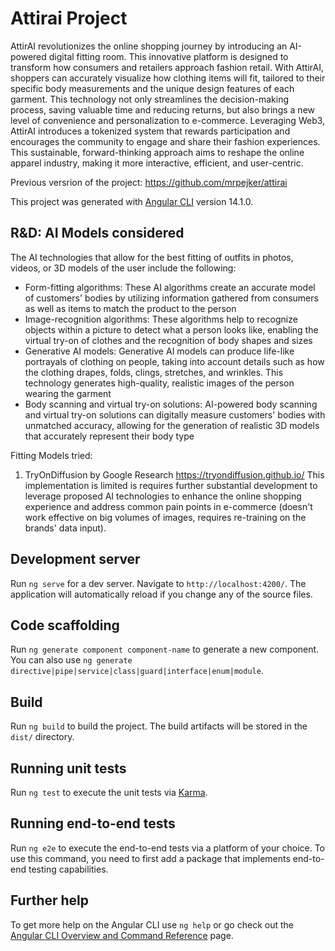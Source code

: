 # Attirai Project 
AttirAI revolutionizes the online shopping journey by introducing an AI-powered digital fitting room. This innovative platform is designed to transform how consumers and retailers approach fashion retail. With AttirAI, shoppers can accurately visualize how clothing items will fit, tailored to their specific body measurements and the unique design features of each garment. This technology not only streamlines the decision-making process, saving valuable time and reducing returns, but also brings a new level of convenience and personalization to e-commerce. Leveraging Web3, AttirAI introduces a tokenized system that rewards participation and encourages the community to engage and share their fashion experiences. This sustainable, forward-thinking approach aims to reshape the online apparel industry, making it more interactive, efficient, and user-centric.


Previous versrion of the project: https://github.com/mrpejker/attirai

This project was generated with [Angular CLI](https://github.com/angular/angular-cli) version 14.1.0.

## R&D: AI Models considered
The AI technologies that allow for the best fitting of outfits in photos, videos, or 3D models of the user include the following:
- Form-fitting algorithms: These AI algorithms create an accurate model of customers' bodies by utilizing information gathered from consumers as well as items to match the product to the person
- Image-recognition algorithms: These algorithms help to recognize objects within a picture to detect what a person looks like, enabling the virtual try-on of clothes and the recognition of body shapes and sizes
- Generative AI models: Generative AI models can produce life-like portrayals of clothing on people, taking into account details such as how the clothing drapes, folds, clings, stretches, and wrinkles. This technology generates high-quality, realistic images of the person wearing the garment
- Body scanning and virtual try-on solutions: AI-powered body scanning and virtual try-on solutions can digitally measure customers' bodies with unmatched accuracy, allowing for the generation of realistic 3D models that accurately represent their body type

Fitting Models tried:

1) TryOnDiffusion by Google Research https://tryondiffusion.github.io/
This implementation is limited is requires further substantial development to leverage proposed AI technologies to enhance the online shopping experience and address common pain points in e-commerce (doesn't work effective on big volumes of images, requires re-training on the brands' data input).





## Development server

Run `ng serve` for a dev server. Navigate to `http://localhost:4200/`. The application will automatically reload if you change any of the source files.

## Code scaffolding

Run `ng generate component component-name` to generate a new component. You can also use `ng generate directive|pipe|service|class|guard|interface|enum|module`.

## Build

Run `ng build` to build the project. The build artifacts will be stored in the `dist/` directory.

## Running unit tests

Run `ng test` to execute the unit tests via [Karma](https://karma-runner.github.io).

## Running end-to-end tests

Run `ng e2e` to execute the end-to-end tests via a platform of your choice. To use this command, you need to first add a package that implements end-to-end testing capabilities.

## Further help

To get more help on the Angular CLI use `ng help` or go check out the [Angular CLI Overview and Command Reference](https://angular.io/cli) page.
